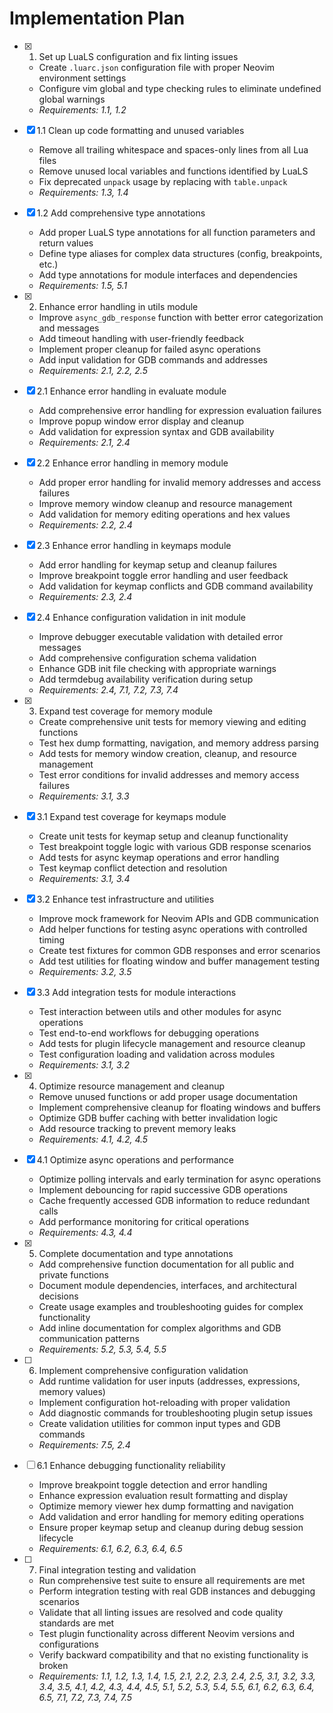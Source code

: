 # Implementation Plan

- [x] 1. Set up LuaLS configuration and fix linting issues
  - Create `.luarc.json` configuration file with proper Neovim environment settings
  - Configure vim global and type checking rules to eliminate undefined global warnings
  - _Requirements: 1.1, 1.2_

- [x] 1.1 Clean up code formatting and unused variables
  - Remove all trailing whitespace and spaces-only lines from all Lua files
  - Remove unused local variables and functions identified by LuaLS
  - Fix deprecated `unpack` usage by replacing with `table.unpack`
  - _Requirements: 1.3, 1.4_

- [x] 1.2 Add comprehensive type annotations
  - Add proper LuaLS type annotations for all function parameters and return values
  - Define type aliases for complex data structures (config, breakpoints, etc.)
  - Add type annotations for module interfaces and dependencies
  - _Requirements: 1.5, 5.1_

- [x] 2. Enhance error handling in utils module
  - Improve `async_gdb_response` function with better error categorization and messages
  - Add timeout handling with user-friendly feedback
  - Implement proper cleanup for failed async operations
  - Add input validation for GDB commands and addresses
  - _Requirements: 2.1, 2.2, 2.5_

- [x] 2.1 Enhance error handling in evaluate module
  - Add comprehensive error handling for expression evaluation failures
  - Improve popup window error display and cleanup
  - Add validation for expression syntax and GDB availability
  - _Requirements: 2.1, 2.4_

- [x] 2.2 Enhance error handling in memory module
  - Add proper error handling for invalid memory addresses and access failures
  - Improve memory window cleanup and resource management
  - Add validation for memory editing operations and hex values
  - _Requirements: 2.2, 2.4_

- [x] 2.3 Enhance error handling in keymaps module
  - Add error handling for keymap setup and cleanup failures
  - Improve breakpoint toggle error handling and user feedback
  - Add validation for keymap conflicts and GDB command availability
  - _Requirements: 2.3, 2.4_

- [x] 2.4 Enhance configuration validation in init module
  - Improve debugger executable validation with detailed error messages
  - Add comprehensive configuration schema validation
  - Enhance GDB init file checking with appropriate warnings
  - Add termdebug availability verification during setup
  - _Requirements: 2.4, 7.1, 7.2, 7.3, 7.4_

- [x] 3. Expand test coverage for memory module
  - Create comprehensive unit tests for memory viewing and editing functions
  - Test hex dump formatting, navigation, and memory address parsing
  - Add tests for memory window creation, cleanup, and resource management
  - Test error conditions for invalid addresses and memory access failures
  - _Requirements: 3.1, 3.3_

- [x] 3.1 Expand test coverage for keymaps module
  - Create unit tests for keymap setup and cleanup functionality
  - Test breakpoint toggle logic with various GDB response scenarios
  - Add tests for async keymap operations and error handling
  - Test keymap conflict detection and resolution
  - _Requirements: 3.1, 3.4_

- [x] 3.2 Enhance test infrastructure and utilities
  - Improve mock framework for Neovim APIs and GDB communication
  - Add helper functions for testing async operations with controlled timing
  - Create test fixtures for common GDB responses and error scenarios
  - Add test utilities for floating window and buffer management testing
  - _Requirements: 3.2, 3.5_

- [x] 3.3 Add integration tests for module interactions
  - Test interaction between utils and other modules for async operations
  - Test end-to-end workflows for debugging operations
  - Add tests for plugin lifecycle management and resource cleanup
  - Test configuration loading and validation across modules
  - _Requirements: 3.1, 3.2_

- [x] 4. Optimize resource management and cleanup
  - Remove unused functions or add proper usage documentation
  - Implement comprehensive cleanup for floating windows and buffers
  - Optimize GDB buffer caching with better invalidation logic
  - Add resource tracking to prevent memory leaks
  - _Requirements: 4.1, 4.2, 4.5_

- [x] 4.1 Optimize async operations and performance
  - Optimize polling intervals and early termination for async operations
  - Implement debouncing for rapid successive GDB operations
  - Cache frequently accessed GDB information to reduce redundant calls
  - Add performance monitoring for critical operations
  - _Requirements: 4.3, 4.4_

- [x] 5. Complete documentation and type annotations
  - Add comprehensive function documentation for all public and private functions
  - Document module dependencies, interfaces, and architectural decisions
  - Create usage examples and troubleshooting guides for complex functionality
  - Add inline documentation for complex algorithms and GDB communication patterns
  - _Requirements: 5.2, 5.3, 5.4, 5.5_

- [ ] 6. Implement comprehensive configuration validation
  - Add runtime validation for user inputs (addresses, expressions, memory values)
  - Implement configuration hot-reloading with proper validation
  - Add diagnostic commands for troubleshooting plugin setup issues
  - Create validation utilities for common input types and GDB commands
  - _Requirements: 7.5, 2.4_

- [ ] 6.1 Enhance debugging functionality reliability
  - Improve breakpoint toggle detection and error handling
  - Enhance expression evaluation result formatting and display
  - Optimize memory viewer hex dump formatting and navigation
  - Add validation and error handling for memory editing operations
  - Ensure proper keymap setup and cleanup during debug session lifecycle
  - _Requirements: 6.1, 6.2, 6.3, 6.4, 6.5_

- [ ] 7. Final integration testing and validation
  - Run comprehensive test suite to ensure all requirements are met
  - Perform integration testing with real GDB instances and debugging scenarios
  - Validate that all linting issues are resolved and code quality standards are met
  - Test plugin functionality across different Neovim versions and configurations
  - Verify backward compatibility and that no existing functionality is broken
  - _Requirements: 1.1, 1.2, 1.3, 1.4, 1.5, 2.1, 2.2, 2.3, 2.4, 2.5, 3.1, 3.2, 3.3, 3.4, 3.5, 4.1, 4.2, 4.3, 4.4, 4.5, 5.1, 5.2, 5.3, 5.4, 5.5, 6.1, 6.2, 6.3, 6.4, 6.5, 7.1, 7.2, 7.3, 7.4, 7.5_